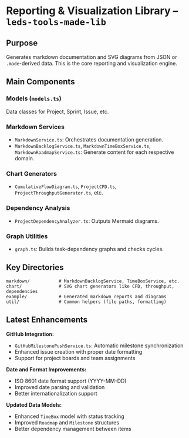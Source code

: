 # Reporting & Visualization Library – `leds-tools-made-lib`

## Purpose

Generates markdown documentation and SVG diagrams from JSON or `.made`-derived data. This is the core reporting and visualization engine.

## Main Components

### Models (`models.ts`)

Data classes for Project, Sprint, Issue, etc.

### Markdown Services

- `MarkdownService.ts`: Orchestrates documentation generation.
- `MarkdownBacklogService.ts`, `MarkdownTimeBoxService.ts`, `MarkdownRoadmapService.ts`: Generate content for each respective domain.

### Chart Generators

- `CumulativeFlowDiagram.ts`, `ProjectCFD.ts`, `ProjectThroughputGenerator.ts`, etc.

### Dependency Analysis

- `ProjectDependencyAnalyzer.ts`: Outputs Mermaid diagrams.

### Graph Utilities

- `graph.ts`: Builds task-dependency graphs and checks cycles.

## Key Directories

```
markdown/           # MarkdownBacklogService, TimeBoxService, etc.
chart/              # SVG chart generators like CFD, throughput, dependencies
example/            # Generated markdown reports and diagrams
util/               # Common helpers (file paths, formatting)
```

## Latest Enhancements

**GitHub Integration:**
- `GitHubMilestonePushService.ts`: Automatic milestone synchronization
- Enhanced issue creation with proper date formatting
- Support for project boards and team assignments

**Date and Format Improvements:**
- ISO 8601 date format support (YYYY-MM-DD)
- Improved date parsing and validation
- Better internationalization support

**Updated Data Models:**
- Enhanced `TimeBox` model with status tracking
- Improved `Roadmap` and `Milestone` structures
- Better dependency management between items
